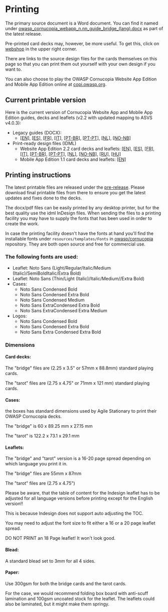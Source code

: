 # Printing

The primary source document is a Word document. You can find it named under [owasp_cornucopia_webapp_n.nn_guide_bridge_(lang).docx](https://github.com/OWASP/cornucopia/releases/tag/v2.5.0 'OWASP Cornucopia on Github [external]') as part of the latest release.

Pre-printed card decks may, however, be more useful. To get this, click on [webshop](/webshop) in the upper right corner.

There are links to the source design files for the cards themselves on this page so that you can print them out yourself with your own design if you want to.

You can also choose to play the OWASP Cornucopia Website App Edition and Mobile App Edition online at [copi.owasp.org](https://copi.owasp.org 'The online version of OWASP Cornucopia [internal]').

## Current printable version

Here is the current version of Cornucopia Website App and Mobile App Edition guides, decks and leaflets (v2.2 with updated mapping to ASVS v4.0.3):

- Legacy guides (DOCX):
    - [[EN]](https://github.com/OWASP/cornucopia/releases/download/v2.5.0/owasp_cornucopia_webapp_2.2_guide_bridge_en.docx '[external]'), [[ES]](https://github.com/OWASP/cornucopia/releases/download/v2.5.0/owasp_cornucopia_webapp_2.2_guide_bridge_es.docx '[external]'), [[FR]](https://github.com/OWASP/cornucopia/releases/download/v2.5.0/owasp_cornucopia_webapp_2.2_guide_bridge_fr.docx '[external]'), [[IT]](https://github.com/OWASP/cornucopia/releases/download/v2.5.0/owasp_cornucopia_webapp_2.2_guide_bridge_it.docx '[external]'), [[PT-BR]](https://github.com/OWASP/cornucopia/releases/download/v2.5.0/owasp_cornucopia_webapp_2.2_guide_bridge_pt-br.docx '[external]'), [[PT-PT]](https://github.com/OWASP/cornucopia/releases/download/v2.5.0/owasp_cornucopia_webapp_2.2_guide_bridge_pt-pt.docx '[external]'), [[NL]](https://github.com/OWASP/cornucopia/releases/download/v2.5.0/owasp_cornucopia_webapp_2.2_guide_bridge_nl.docx '[external]'), [[NO-NB]](https://github.com/OWASP/cornucopia/releases/download/v2.5.0/owasp_cornucopia_webapp_2.2_guide_bridge_no-nb.docx '[external]')
- Print-ready design files (IDML)
    - Website App Edition 2.2 card decks and leaflets: [[EN]](https://github.com/OWASP/cornucopia/releases/download/v2.5.0/owasp_cornucopia_webapp_2.2_en.zip '[external]'), [[ES]](https://github.com/OWASP/cornucopia/releases/download/v2.5.0/owasp_cornucopia_webapp_2.2_es.zip '[external]'), [[FR]](https://github.com/OWASP/cornucopia/releases/download/v2.5.0/owasp_cornucopia_webapp_2.2_fr.zip '[external]'), [[IT]](https://github.com/OWASP/cornucopia/releases/download/v2.5.0/owasp_cornucopia_webapp_2.2_it.zip '[external]'), [[PT-BR]](https://github.com/OWASP/cornucopia/releases/download/v2.5.0/owasp_cornucopia_webapp_2.2_pt-br.zip '[external]'), [[PT-PT]](https://github.com/OWASP/cornucopia/releases/download/v2.5.0/owasp_cornucopia_webapp_2.2_pt-pt.zip '[external]'), [[NL]](https://github.com/OWASP/cornucopia/releases/download/v2.5.0/owasp_cornucopia_webapp_2.2_nl.zip '[external]'), [[NO-NB]](https://github.com/OWASP/cornucopia/releases/download/v2.5.0/owasp_cornucopia_webapp_2.2_no-nb.zip '[external]'), [[RU]](https://github.com/OWASP/cornucopia/releases/download/v2.5.0/owasp_cornucopia_webapp_2.2_ru.zip '[external]'), [[HU]](https://github.com/OWASP/cornucopia/releases/download/v2.5.0/owasp_cornucopia_webapp_2.2_hu.zip '[external]')
    - Mobile App Edition 1.1 card decks and leaflets: [[EN]](https://github.com/OWASP/cornucopia/releases/download/v2.5.0/owasp_cornucopia_mobileapp_1.1_en.zip '[external]')

## Printing instructions

The latest printable files are released under the [pre-release](https://github.com/OWASP/cornucopia/releases/tag/pre-release). Please download final printable files from there to ensure you get the latest updates and fixes done to the decks.

The docx/pdf files can be easily printed by any desktop printer, but for the best quality use the idml InDesign files. When sending the files to a printing facility you may have to supply the fonts that has been used in order to create the work.

In case the printing facility doesn't have the fonts at hand you'll find the installable fonts under `resources/templates/Fonts` in [owasp/cornucopia](https://github.com/owasp/cornucopia) repository. They are both open source and free for commercial use.

### The following fonts are used:
- Leaflet: Noto Sans (Light/Regular/Italic/Medium (Italic)/SemiBoldItalic/Extra Bold)
- Leaflet: Noto Sans (Thin/Light (Italic)/Italic/Medium//Extra Bold)
- Cases:
    - Noto Sans Condensed Bold
    - Noto Sans Condensed Extra Bold
    - Noto Sans Condensed Medium
    - Noto Sans ExtraCondensed Extra Bold
    - Noto Sans ExtraCondensed Extra Medium
- Logos:
    - Noto Sans Condensed Bold
    - Noto Sans Condensed Extra Bold
    - Noto Sans Extra Condensed Extra Bold

### Dimensions

#### Card decks:

The "bridge" files are  (2.25 x 3.5" or 57mm x 88.8mm) standard playing cards.

The "tarot" files are (2.75 x 4.75" or 71mm x 121 mm) standard playing cards.

#### Cases:

the boxes has standard dimensions used by Agile Stationary to print their OWASP Cornucopia decks.

The "bridge" is 60 x 89.25 mm x 27.15 mm

The "tarot" is 122.2 x 73.1 x 29.1 mm

#### Leaflets:

The "bridge" and "tarot" version is a 16-20 page spread depending on which language you print it in.

The "bridge" files are  55mm x 87mm

The "tarot" files are (2.75 x 4.75")

Please be aware, that the table of content for the Indesign leaflet has to be adjusted for all language versions before printing except for the English version!!

This is because Indesign does not support auto adjusting the TOC.

You may need to adjust the font size to fit either a 16 or a 20 page leaflet spread.

DO NOT PRINT an 18 Page leaflet! It won't look good.

#### Blead:

A standard blead set to 3mm for all 4 sides.

#### Paper:

Use 300gsm for both the bridge cards and the tarot cards.

For the case, we would recommend folding box board with anti-scuff lamination and 100gsm uncoated stock for the leaflet. The leaflets could also be laminated, but it might make them springy.
